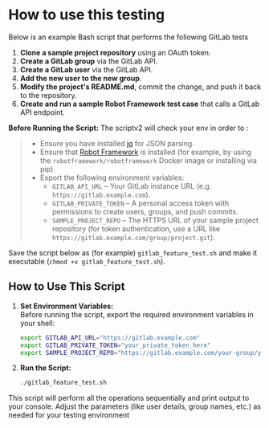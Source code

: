# How to use this testing

Below is an example Bash script that performs the following GitLab tests

1. **Clone a sample project repository** using an OAuth token.
2. **Create a GitLab group** via the GitLab API.
3. **Create a GitLab user** via the GitLab API.
4. **Add the new user to the new group**.
5. **Modify the project's README.md**, commit the change, and push it back to the repository.
6. **Create and run a sample Robot Framework test case** that calls a GitLab API endpoint.

**Before Running the Script:**
The scriptv2 will check your env in order to :

   > - Ensure you have installed [jq](https://stedolan.github.io/jq/) for JSON parsing.
   > - Ensure that [Robot Framework](https://robotframework.org/) is installed (for example, by using the `robotframework/robotframework` Docker image or installing via pip).  
   > - Export the following environment variables:
   >   - `GITLAB_API_URL` – Your GitLab instance URL (e.g. `https://gitlab.example.com`).
   >   - `GITLAB_PRIVATE_TOKEN` – A personal access token with permissions to create users, groups, and push commits.
   >   - `SAMPLE_PROJECT_REPO` – The HTTPS URL of your sample project repository (for token authentication, use a URL like `https://gitlab.example.com/group/project.git`).

Save the script below as (for example) `gitlab_feature_test.sh` and make it executable (`chmod +x gitlab_feature_test.sh`).

## How to Use This Script

1. **Set Environment Variables:**  
   Before running the script, export the required environment variables in your shell:

   ```bash
   export GITLAB_API_URL="https://gitlab.example.com"
   export GITLAB_PRIVATE_TOKEN="your_private_token_here"
   export SAMPLE_PROJECT_REPO="https://gitlab.example.com/your-group/your-project.git"
   ```

2. **Run the Script:**

   ```bash
   ./gitlab_feature_test.sh
   ```

This script will perform all the operations sequentially and print output to your console. Adjust the parameters (like user details, group names, etc.) as needed for your testing environment
